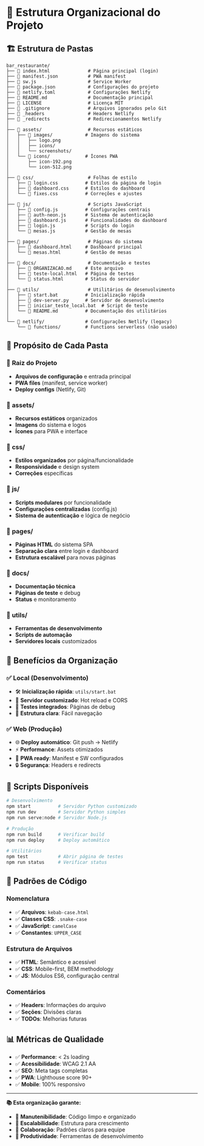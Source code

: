# 📁 Estrutura Organizacional do Projeto

## 🏗️ **Estrutura de Pastas**

```
bar_restaurante/
├── 📄 index.html              # Página principal (login)
├── 📄 manifest.json           # PWA manifest
├── 📄 sw.js                   # Service Worker
├── 📄 package.json            # Configurações do projeto
├── 📄 netlify.toml            # Configurações Netlify
├── 📄 README.md               # Documentação principal
├── 📄 LICENSE                 # Licença MIT
├── 📄 .gitignore              # Arquivos ignorados pelo Git
├── 📄 _headers                # Headers Netlify
├── 📄 _redirects              # Redirecionamentos Netlify
│
├── 📂 assets/                 # Recursos estáticos
│   ├── 📂 images/            # Imagens do sistema
│   │   ├── logo.png
│   │   ├── icons/
│   │   └── screenshots/
│   └── 📂 icons/             # Ícones PWA
│       ├── icon-192.png
│       └── icon-512.png
│
├── 📂 css/                    # Folhas de estilo
│   ├── 📄 login.css          # Estilos da página de login
│   ├── 📄 dashboard.css      # Estilos do dashboard
│   └── 📄 fixes.css          # Correções e ajustes
│
├── 📂 js/                     # Scripts JavaScript
│   ├── 📄 config.js          # Configurações centrais
│   ├── 📄 auth-neon.js       # Sistema de autenticação
│   ├── 📄 dashboard.js       # Funcionalidades do dashboard
│   ├── 📄 login.js           # Scripts do login
│   └── 📄 mesas.js           # Gestão de mesas
│
├── 📂 pages/                  # Páginas do sistema
│   ├── 📄 dashboard.html     # Dashboard principal
│   └── 📄 mesas.html         # Gestão de mesas
│
├── 📂 docs/                   # Documentação e testes
│   ├── 📄 ORGANIZACAO.md     # Este arquivo
│   ├── 📄 teste-local.html   # Página de testes
│   └── 📄 status.html        # Status do servidor
│
├── 📂 utils/                  # Utilitários de desenvolvimento
│   ├── 📄 start.bat          # Inicialização rápida
│   ├── 📄 dev-server.py      # Servidor de desenvolvimento
│   ├── 📄 iniciar_teste_local.bat  # Script de teste
│   └── 📄 README.md          # Documentação dos utilitários
│
└── 📂 netlify/               # Configurações Netlify (legacy)
    └── 📂 functions/         # Functions serverless (não usado)
```

## 🎯 **Propósito de Cada Pasta**

### 📂 **Raiz do Projeto**
- **Arquivos de configuração** e entrada principal
- **PWA files** (manifest, service worker)
- **Deploy configs** (Netlify, Git)

### 📂 **assets/**
- **Recursos estáticos** organizados
- **Imagens** do sistema e logos
- **Ícones** para PWA e interface

### 📂 **css/**
- **Estilos organizados** por página/funcionalidade
- **Responsividade** e design system
- **Correções** específicas

### 📂 **js/**
- **Scripts modulares** por funcionalidade
- **Configurações centralizadas** (config.js)
- **Sistema de autenticação** e lógica de negócio

### 📂 **pages/**
- **Páginas HTML** do sistema SPA
- **Separação clara** entre login e dashboard
- **Estrutura escalável** para novas páginas

### 📂 **docs/**
- **Documentação técnica**
- **Páginas de teste** e debug
- **Status** e monitoramento

### 📂 **utils/**
- **Ferramentas de desenvolvimento**
- **Scripts de automação**
- **Servidores locais** customizados

## 🚀 **Benefícios da Organização**

### ✅ **Local (Desenvolvimento)**
- 🛠️ **Inicialização rápida**: `utils/start.bat`
- 🐍 **Servidor customizado**: Hot reload e CORS
- 🧪 **Testes integrados**: Páginas de debug
- 📁 **Estrutura clara**: Fácil navegação

### ✅ **Web (Produção)**
- 🌐 **Deploy automático**: Git push → Netlify
- ⚡ **Performance**: Assets otimizados
- 📱 **PWA ready**: Manifest e SW configurados
- 🔒 **Segurança**: Headers e redirects

## 🔧 **Scripts Disponíveis**

```bash
# Desenvolvimento
npm start          # Servidor Python customizado
npm run dev        # Servidor Python simples
npm run serve:node # Servidor Node.js

# Produção
npm run build      # Verificar build
npm run deploy     # Deploy automático

# Utilitários
npm test           # Abrir página de testes
npm run status     # Verificar status
```

## 🎨 **Padrões de Código**

### **Nomenclatura**
- ✅ **Arquivos**: `kebab-case.html`
- ✅ **Classes CSS**: `.snake-case`
- ✅ **JavaScript**: `camelCase`
- ✅ **Constantes**: `UPPER_CASE`

### **Estrutura de Arquivos**
- ✅ **HTML**: Semântico e acessível
- ✅ **CSS**: Mobile-first, BEM methodology
- ✅ **JS**: Módulos ES6, configuração central

### **Comentários**
- ✅ **Headers**: Informações do arquivo
- ✅ **Seções**: Divisões claras
- ✅ **TODOs**: Melhorias futuras

## 📊 **Métricas de Qualidade**

- ✅ **Performance**: < 2s loading
- ✅ **Acessibilidade**: WCAG 2.1 AA
- ✅ **SEO**: Meta tags completas
- ✅ **PWA**: Lighthouse score 90+
- ✅ **Mobile**: 100% responsivo

---

**📚 Esta organização garante:**
- 🔧 **Manutenibilidade**: Código limpo e organizado
- 🚀 **Escalabilidade**: Estrutura para crescimento
- 👥 **Colaboração**: Padrões claros para equipe
- 🎯 **Produtividade**: Ferramentas de desenvolvimento
